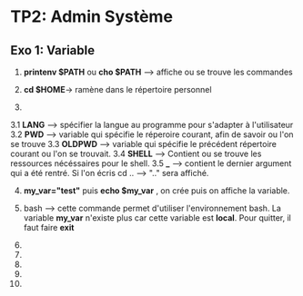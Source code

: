 # TP2: Admin Système

## Exo 1: Variable

1. **printenv $PATH** ou **cho $PATH** --> affiche ou se trouve les commandes

2. **cd $HOME**-> ramène dans le répertoire personnel

3. 
  3.1 **LANG** --> spécifier la langue  au programme pour s'adapter à l'utilisateur
  3.2 **PWD** --> variable qui spécifie le réperoire courant, afin de savoir ou l'on se trouve
  3.3 **OLDPWD** --> variable qui spécifie le précédent répertoire courant ou l'on se trouvait.
  3.4 **SHELL** --> Contient ou se trouve les ressources nécéssaires pour le shell.
  3.5 **_** --> contient le dernier argument qui a été rentré. Si l'on écris cd .. --> ".." sera affiché.
   
4. **my_var="test"** puis **echo $my_var** , on crée puis on affiche la variable.

5. bash --> cette commande permet d'utiliser l'environnement bash. La variable **my_var** n'existe plus car cette variable est **local**.
   Pour quitter, il faut faire **exit**

6.

7.

8.

9.

10.
